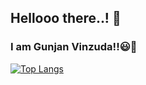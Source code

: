 ## Hellooo there..! 👋
### I am Gunjan Vinzuda!!😃🙌

<!--
**gunjanvinzuda/gunjanvinzuda** is a ✨ _special_ ✨ repository because its `README.md` (this file) appears on your GitHub profile.-->
<!--
[![Gunjan Vinzuda github stats](https://github-readme-stats.vercel.app/api?username=gunjanvinzuda&show_icons=true&theme=midnight-purple&hide=contribs)](https://github.com/gunjanvinzuda/github-readme-stats)<br>-->
[![Top Langs](https://github-readme-stats.vercel.app/api/top-langs/?username=anuraghazra&layout=compact&theme=midnight-purple)](https://github.com/gunjanvinzuda/github-readme-stats)<br>
<!--[![Gunjan's wakatime stats](https://github-readme-stats.vercel.app/api/wakatime?username=gunjanvinzuda)](https://github.com/gunjanvinzuda/github-readme-stats)-->
